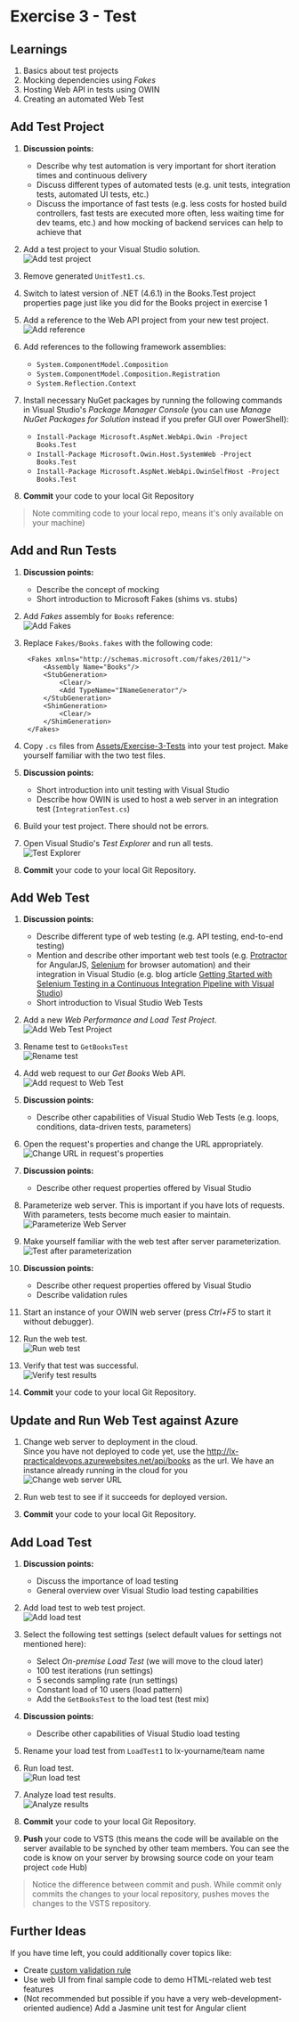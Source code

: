 # Exercise 3 - Test


## Learnings

1. Basics about test projects
1. Mocking dependencies using *Fakes*
1. Hosting Web API in tests using OWIN
1. Creating an automated Web Test


## Add Test Project

1. **Discussion points:**
   * Describe why test automation is very important for short iteration times and continuous delivery
   * Discuss different types of automated tests (e.g. unit tests, integration tests, automated UI tests, etc.)
   * Discuss the importance of fast tests (e.g. less costs for hosted build controllers, fast tests are executed more often, less waiting time for dev teams, etc.) and how mocking of backend services can help to achieve that 

1. Add a test project to your Visual Studio solution.<br/>
   ![Add test project](img/visual-studio-add-test.png)

1. Remove generated `UnitTest1.cs`.

1. Switch to latest version of .NET (4.6.1) in the Books.Test project properties page just like you did for the Books project in exercise 1

1. Add a reference to the Web API project from your new test project.<br/>
   ![Add reference](img/add-references-test-project.png)

1. Add references to the following framework assemblies:
   * `System.ComponentModel.Composition`
   * `System.ComponentModel.Composition.Registration`
   * `System.Reflection.Context`

1. Install necessary NuGet packages by running the following commands in Visual Studio's *Package Manager Console* (you can use *Manage NuGet Packages for Solution* instead if you prefer GUI over PowerShell):
   * `Install-Package Microsoft.AspNet.WebApi.Owin -Project Books.Test`
   * `Install-Package Microsoft.Owin.Host.SystemWeb -Project Books.Test`
   * `Install-Package Microsoft.AspNet.WebApi.OwinSelfHost -Project Books.Test`

1. **Commit** your code to your local Git Repository 

> Note commiting code to your local repo, means it's only available on your machine)

## Add and Run Tests

1. **Discussion points:**
   * Describe the concept of mocking
   * Short introduction to Microsoft Fakes (shims vs. stubs)

1. Add *Fakes* assembly for `Books` reference:<br/>
   ![Add Fakes](img/add-fakes-assembly.png)
   
1. Replace `Fakes/Books.fakes` with the following code:
   ```
    <Fakes xmlns="http://schemas.microsoft.com/fakes/2011/">
        <Assembly Name="Books"/>
        <StubGeneration>
            <Clear/>
            <Add TypeName="INameGenerator"/>
        </StubGeneration>
        <ShimGeneration>
            <Clear/>
        </ShimGeneration>
    </Fakes>
   ```

1. Copy `.cs` files from [Assets/Exercise-3-Tests](Assets/Exercise-3-Tests) into your test project. Make yourself familiar with the two test files.

1. **Discussion points:**
   * Short introduction into unit testing with Visual Studio
   * Describe how OWIN is used to host a web server in an integration test (`IntegrationTest.cs`)

1. Build your test project. There should not be errors.

1. Open Visual Studio's *Test Explorer* and run all tests.<br/>
   ![Test Explorer](img/visual-studio-test-explorer.png)

1. **Commit** your code to your local Git Repository.

## Add Web Test

1. **Discussion points:**
   * Describe different type of web testing (e.g. API testing, end-to-end testing)
   * Mention and describe other important web test tools (e.g. [Protractor](http://angular.github.io/protractor/#/) for AngularJS, [Selenium](http://www.seleniumhq.org/) for browser automation) and their integration in Visual Studio (e.g. blog article [Getting Started with Selenium Testing in a Continuous Integration Pipeline with Visual Studio](https://blogs.msdn.microsoft.com/visualstudioalm/2016/01/27/getting-started-with-selenium-testing-in-a-continuous-integration-pipeline-with-visual-studio/))
   * Short introduction to Visual Studio Web Tests

1. Add a new *Web Performance and Load Test Project*.<br/>
   ![Add Web Test Project](img/visual-studio-add-web-test.png)

1. Rename test to `GetBooksTest`<br/>
   ![Rename test](img/rename-getbookstest.png)

1. Add web request to our *Get Books* Web API.<br/>
   ![Add request to Web Test](img/add-request-to-web-test.png)

1. **Discussion points:**
   * Describe other capabilities of Visual Studio Web Tests (e.g. loops, conditions, data-driven tests, parameters)

1. Open the request's properties and change the URL appropriately.<br/>
   ![Change URL in request's properties](img/request-test-properties.png)

1. **Discussion points:**
   * Describe other request properties offered by Visual Studio

1. Parameterize web server. This is important if you have lots of requests. With parameters, tests become much easier to maintain.<br/>
   ![Parameterize Web Server](img/parameterize-web-server.png)

1. Make yourself familiar with the web test after server parameterization.<br/>
   ![Test after parameterization](img/parameterized-web-server.png)

1. **Discussion points:**
   * Describe other request properties offered by Visual Studio
   * Describe validation rules
   
1. Start an instance of your OWIN web server (press *Ctrl+F5* to start it without debugger).

1. Run the web test.<br/>
   ![Run web test](img/run-test.png)
   
1. Verify that test was successful.<br/>
   ![Verify test results](img/test-results.png)

1. **Commit** your code to your local Git Repository.

## Update and Run Web Test against Azure

1. Change web server to deployment in the cloud. <br/>Since you have not deployed to code yet, use the http://lx-practicaldevops.azurewebsites.net/api/books as the url. We have an instance already running in the cloud for you<br/>
   ![Change web server URL](img/change-to-cloud-server.png)
   
1. Run web test to see if it succeeds for deployed version.

1. **Commit** your code to your local Git Repository.

## Add Load Test

1. **Discussion points:**
   * Discuss the importance of load testing
   * General overview over Visual Studio load testing capabilities

1. Add load test to web test project.<br/>
   ![Add load test](img/add-load-test.png)

1. Select the following test settings (select default values for settings not mentioned here):
   * Select *On-premise Load Test* (we will move to the cloud later)
   * 100 test iterations (run settings)
   * 5 seconds sampling rate (run settings)
   * Constant load of 10 users (load pattern)
   * Add the `GetBooksTest` to the load test (test mix)

1. **Discussion points:**
   * Describe other capabilities of Visual Studio load testing

1. Rename your load test from `LoadTest1` to lx-yourname/team name

1. Run load test.<br/>
   ![Run load test](img/run-load-test.png)

1. Analyze load test results.<br/>
   ![Analyze results](img/analyze-load-test-results.png)

1. **Commit** your code to your local Git Repository.

1. **Push** your code to VSTS (this means the code will be available on the server available to be synched by other team members. You can see the code is know on your server by browsing source code on your team project `code` Hub)

> Notice the difference between commit and push. While commit only commits the changes to your local repository, pushes moves the changes to the VSTS repository.

## Further Ideas

If you have time left, you could additionally cover topics like:

* Create [custom validation rule](https://msdn.microsoft.com/en-us/library/ms182556.aspx)
* Use web UI from final sample code to demo HTML-related web test features
* (Not recommended but possible if you have a very web-development-oriented audience) Add a Jasmine unit test for Angular client
